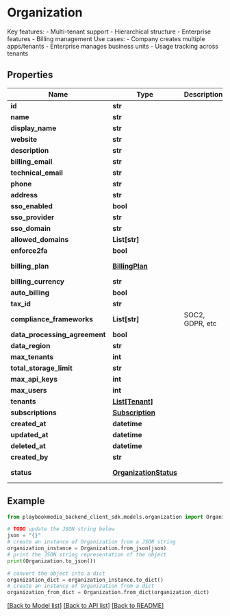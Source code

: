 # Organization

Key features: - Multi-tenant support - Hierarchical structure - Enterprise features - Billing management  Use cases: - Company creates multiple apps/tenants - Enterprise manages business units - Usage tracking across tenants

## Properties

Name | Type | Description | Notes
------------ | ------------- | ------------- | -------------
**id** | **str** |  | [optional] 
**name** | **str** |  | [optional] 
**display_name** | **str** |  | [optional] 
**website** | **str** |  | [optional] 
**description** | **str** |  | [optional] 
**billing_email** | **str** |  | [optional] 
**technical_email** | **str** |  | [optional] 
**phone** | **str** |  | [optional] 
**address** | **str** |  | [optional] 
**sso_enabled** | **bool** |  | [optional] 
**sso_provider** | **str** |  | [optional] 
**sso_domain** | **str** |  | [optional] 
**allowed_domains** | **List[str]** |  | [optional] 
**enforce2fa** | **bool** |  | [optional] 
**billing_plan** | [**BillingPlan**](BillingPlan.md) |  | [optional] [default to BillingPlan.UNSPECIFIED]
**billing_currency** | **str** |  | [optional] 
**auto_billing** | **bool** |  | [optional] 
**tax_id** | **str** |  | [optional] 
**compliance_frameworks** | **List[str]** | SOC2, GDPR, etc | [optional] 
**data_processing_agreement** | **bool** |  | [optional] 
**data_region** | **str** |  | [optional] 
**max_tenants** | **int** |  | [optional] 
**total_storage_limit** | **str** |  | [optional] 
**max_api_keys** | **int** |  | [optional] 
**max_users** | **int** |  | [optional] 
**tenants** | [**List[Tenant]**](Tenant.md) |  | [optional] 
**subscriptions** | [**Subscription**](Subscription.md) |  | [optional] 
**created_at** | **datetime** |  | [optional] 
**updated_at** | **datetime** |  | [optional] 
**deleted_at** | **datetime** |  | [optional] 
**created_by** | **str** |  | [optional] 
**status** | [**OrganizationStatus**](OrganizationStatus.md) |  | [optional] [default to OrganizationStatus.UNSPECIFIED]

## Example

```python
from playbookmedia_backend_client_sdk.models.organization import Organization

# TODO update the JSON string below
json = "{}"
# create an instance of Organization from a JSON string
organization_instance = Organization.from_json(json)
# print the JSON string representation of the object
print(Organization.to_json())

# convert the object into a dict
organization_dict = organization_instance.to_dict()
# create an instance of Organization from a dict
organization_from_dict = Organization.from_dict(organization_dict)
```
[[Back to Model list]](../README.md#documentation-for-models) [[Back to API list]](../README.md#documentation-for-api-endpoints) [[Back to README]](../README.md)


